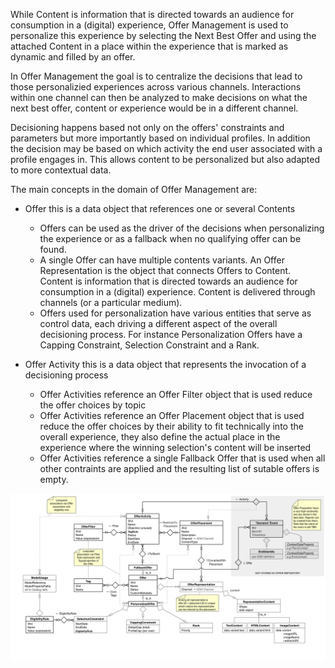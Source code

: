 While Content is information that is directed towards an audience for consumption in a (digital) experience, Offer Management is used to personalize this experience by selecting the Next Best Offer and using the attached Content in a place within the experience that is marked as dynamic and filled by an offer.

In Offer Management the goal is to centralize the decisions that lead to those personalizied experiences across various channels. Interactions within one channel can then be analyzed to make decisions on what the next best offer, content or experience would be in a different channel.

Decisioning happens based not only on the offers' constraints and parameters but more importantly based on individual profiles. In addition the decision may be based on which activity the end user associated with a profile engages in. This allows content to be personalized but also adapted to more contextual data.

The main concepts in the domain of Offer Management are:

- Offer this is a data object that references one or several Contents 
  - Offers can be used as the driver of the decisions when personalizing the experience or as a fallback when no qualifying offer can be found.
  - A single Offer can have multiple contents variants. An Offer Representation is the object that connects Offers to Content. Content is information that is directed towards an audience for consumption in a (digital) experience. Content is delivered through channels (or a particular medium). 
  - Offers used for personalization have various entities that serve as control data, each driving a different aspect of the overall decisioning process. For instance Personalization Offers have a Capping Constraint, Selection Constraint and a Rank. 

- Offer Activity this is a data object that represents the invocation of a decisioning process
  - Offer Activities reference an Offer Filter object that is used reduce the offer choices by topic
  - Offer Activities reference an Offer Placement object that is used reduce the offer choices by their ability to fit technically into the overall experience, they also define the actual place in the experience where the winning selection's content will be inserted
  - Offer Activities reference a single Fallback Offer that is used when all other contraints are applied and the resulting list of sutable offers is empty.


![](offer_model.png)
